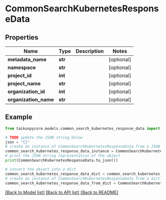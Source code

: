 # CommonSearchKubernetesResponseData


## Properties

Name | Type | Description | Notes
------------ | ------------- | ------------- | -------------
**metadata_name** | **str** |  | [optional] 
**namespace** | **str** |  | [optional] 
**project_id** | **int** |  | [optional] 
**project_name** | **str** |  | [optional] 
**organization_id** | **int** |  | [optional] 
**organization_name** | **str** |  | [optional] 

## Example

```python
from taikunpycore.models.common_search_kubernetes_response_data import CommonSearchKubernetesResponseData

# TODO update the JSON string below
json = "{}"
# create an instance of CommonSearchKubernetesResponseData from a JSON string
common_search_kubernetes_response_data_instance = CommonSearchKubernetesResponseData.from_json(json)
# print the JSON string representation of the object
print(CommonSearchKubernetesResponseData.to_json())

# convert the object into a dict
common_search_kubernetes_response_data_dict = common_search_kubernetes_response_data_instance.to_dict()
# create an instance of CommonSearchKubernetesResponseData from a dict
common_search_kubernetes_response_data_from_dict = CommonSearchKubernetesResponseData.from_dict(common_search_kubernetes_response_data_dict)
```
[[Back to Model list]](../README.md#documentation-for-models) [[Back to API list]](../README.md#documentation-for-api-endpoints) [[Back to README]](../README.md)


